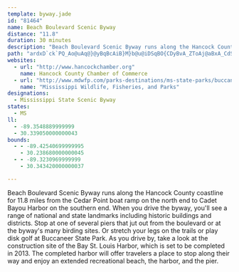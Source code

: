 ```yaml
---
template: byway.jade
id: "81464"
name: Beach Boulevard Scenic Byway
distance: "11.8"
duration: 30 minutes
description: "Beach Boulevard Scenic Byway runs along the Hancock County coastline for 11.8 miles from the Cedar Point boat ramp on the north end to Cadet Bayou Harbor on the southern end. When you drive the byway, you'll see a range of national and state landmarks including historic buildings and districts. Stop at one of several piers that jut out from the boulevard or at the byway's many birding sites. Or stretch your legs on the trails or play disk golf at Buccaneer State Park. "
path: "ardxD`ck`PQ_Ao@uAq@}@yBqBcAiB}M}b@u@iDSqBO{CDyBvA_ZToAj@aBxA_CdSkShAeBrCoIl@y@fAk@nPgDbEcBhAYpBStIKhLa@zAS~GkBbFeChEsCfDcFdAsAvNuLfDeDlAs@|@YvHsAr@CzIp@dBD~Cr@|HdAfC`AjPfKbOxHrMvIjDxDfGpF`ChCdF~HpGhIfCpDbKtQdJlT~Lt^`EtMbD|PpDdUzBlLp@`CvC~GbRv]jJrLdObNdf@f_@xDdDbR~VvEjJnJnSjLrUbCpGlFbQ|@rDVnBrCh]n@`FpIzZdOps@j@~A|E`KjIvOzApBdB~AdZvRbHnDjHdC|Cv@hKhB`BJfBApE_@rBXh@CrM{A"
websites: 
  - url: "http://www.hancockchamber.org"
    name: Hancock County Chamber of Commerce
  - url: "http://www.mdwfp.com/parks-destinations/ms-state-parks/buccaneer.aspx"
    name: "Mississippi Wildlife, Fisheries, and Parks"
designations: 
  - Mississippi State Scenic Byway
states: 
  - MS
ll: 
  - -89.3548889999999
  - 30.339050000000043
bounds: 
  - - -89.42540699999995
    - 30.238680000000045
  - - -89.3230969999999
    - 30.343420000000037

---
```


Beach Boulevard Scenic Byway runs along the Hancock County coastline for 11.8 miles from the Cedar Point boat ramp on the north end to Cadet Bayou Harbor on the southern end. When you drive the byway, you'll see a range of national and state landmarks including historic buildings and districts. Stop at one of several piers that jut out from the boulevard or at the byway's many birding sites. Or stretch your legs on the trails or play disk golf at Buccaneer State Park. As you drive by, take a look at the construction site of the Bay St. Louis Harbor, which is set to be completed in 2013. The completed harbor will offer travelers a place to stop along their way and enjoy an extended recreational beach, the harbor, and the pier.